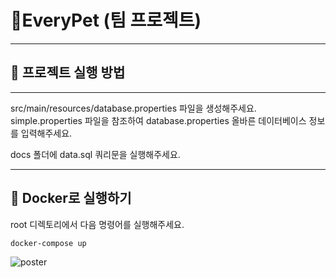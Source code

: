# 🐶EveryPet (팀 프로젝트)

---

## 🚀 프로젝트 실행 방법

---

src/main/resources/database.properties 파일을 생성해주세요. </br>
simple.properties 파일을 참조하여 database.properties 올바른 데이터베이스 정보를 입력해주세요. </br>

docs 폴더에 data.sql 쿼리문을 실행해주세요.

---

## 🐳 Docker로 실행하기

root 디렉토리에서 다음 명령어를 실행해주세요.

```bash
docker-compose up
```

![poster](https://pbs.twimg.com/media/FwpJR2uagAAaN3B?format=jpg&name=medium)
